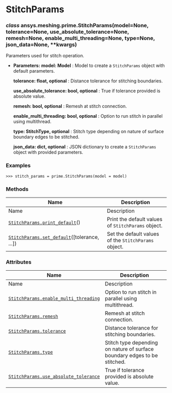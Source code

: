 # StitchParams

<a id="ansys.meshing.prime.StitchParams"></a>

### *class* ansys.meshing.prime.StitchParams(model=None, tolerance=None, use_absolute_tolerance=None, remesh=None, enable_multi_threading=None, type=None, json_data=None, \*\*kwargs)

Parameters used for stitch operation.

* **Parameters:**
  **model: Model**
  : Model to create a `StitchParams` object with default parameters.

  **tolerance: float, optional**
  : Distance tolerance for stitching boundaries.

  **use_absolute_tolerance: bool, optional**
  : True if tolerance provided is absolute value.

  **remesh: bool, optional**
  : Remesh at stitch connection.

  **enable_multi_threading: bool, optional**
  : Option to run stitch in parallel using multithread.

  **type: StitchType, optional**
  : Stitch type depending on nature of surface boundary edges to be stitched.

  **json_data: dict, optional**
  : JSON dictionary to create a `StitchParams` object with provided parameters.

### Examples

```pycon
>>> stitch_params = prime.StitchParams(model = model)
```

<!-- !! processed by numpydoc !! -->

### Methods

| Name | Description |
|----------------------------------------------------------------------------------------------------------------------------------------------|------------------------------------------------------|
| Name | Description |
| [`StitchParams.print_default`](ansys.meshing.prime.StitchParams.print_default.md#ansys.meshing.prime.StitchParams.print_default)()           | Print the default values of `StitchParams` object.   |
| [`StitchParams.set_default`](ansys.meshing.prime.StitchParams.set_default.md#ansys.meshing.prime.StitchParams.set_default)([tolerance, ...]) | Set the default values of the `StitchParams` object. |

### Attributes

| Name | Description |
|---------------------------------------------------------------------------------------------------------------------------------------------------------------|---------------------------------------------------------------------------|
| Name | Description |
| [`StitchParams.enable_multi_threading`](ansys.meshing.prime.StitchParams.enable_multi_threading.md#ansys.meshing.prime.StitchParams.enable_multi_threading)   | Option to run stitch in parallel using multithread.                       |
| [`StitchParams.remesh`](ansys.meshing.prime.StitchParams.remesh.md#ansys.meshing.prime.StitchParams.remesh)                                                   | Remesh at stitch connection.                                              |
| [`StitchParams.tolerance`](ansys.meshing.prime.StitchParams.tolerance.md#ansys.meshing.prime.StitchParams.tolerance)                                          | Distance tolerance for stitching boundaries.                              |
| [`StitchParams.type`](ansys.meshing.prime.StitchParams.type.md#ansys.meshing.prime.StitchParams.type)                                                         | Stitch type depending on nature of surface boundary edges to be stitched. |
| [`StitchParams.use_absolute_tolerance`](ansys.meshing.prime.StitchParams.use_absolute_tolerance.md#ansys.meshing.prime.StitchParams.use_absolute_tolerance)   | True if tolerance provided is absolute value.                             |
<!-- vale on -->